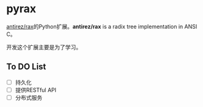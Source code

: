 # pyrax

[antirez/rax](https://github.com/antirez/rax)的Python扩展。**antirez/rax** is a radix tree implementation in ANSI C。

开发这个扩展主要是为了学习。

## To DO List

- [ ] 持久化
- [ ] 提供RESTful API
- [ ] 分布式服务
